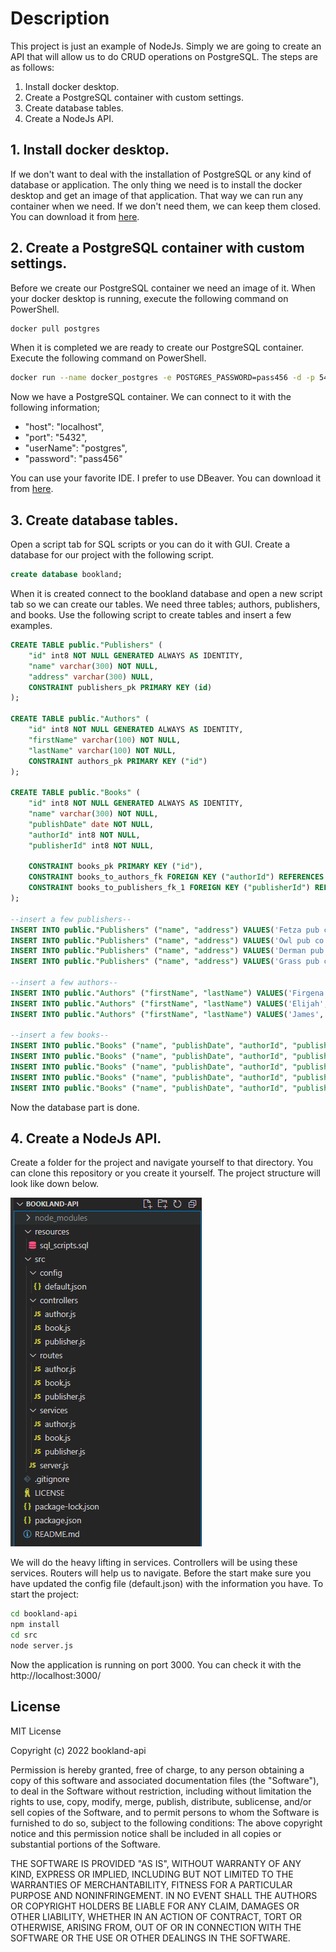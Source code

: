 # Description

This project is just an example of NodeJs. Simply we are going to create an API that will allow us to do CRUD operations on PostgreSQL. The steps are as follows: 

1. Install docker desktop.
2. Create a PostgreSQL container with custom settings.
3. Create database tables.
4. Create a NodeJs API.

## 1. Install docker desktop.
If we don't want to deal with the installation of PostgreSQL or any kind of database or application. The only thing we need is to install the docker desktop and get an image of that application. That way we can run any container when we need. If we don't need them, we can keep them closed. You can download it from [here](https://docs.docker.com/desktop/windows/install/). 

## 2. Create a PostgreSQL container with custom settings.
Before we create our PostgreSQL container we need an image of it. When your docker desktop is running, execute the following command on PowerShell.
```bash
docker pull postgres
```
When it is completed we are ready to create our PostgreSQL container. Execute the following command on PowerShell.

```bash
docker run --name docker_postgres -e POSTGRES_PASSWORD=pass456 -d -p 5432:5432 -v $HOME/docker/volumes/postgres:/var/lib/postgresql/data  postgres
```
Now we have a PostgreSQL container. We can connect to it with the following information; 
* "host": "localhost",
* "port": "5432",
* "userName": "postgres",
* "password": "pass456"

You can use your favorite IDE. I prefer to use DBeaver. You can download it from [here](https://dbeaver.io/download/).

## 3. Create database tables.
Open a script tab for SQL scripts or you can do it with GUI. Create a database for our project with the following script.

```sql
create database bookland;
```
When it is created connect to the bookland database and open a new script tab so we can create our tables. We need three tables; authors, publishers, and books. Use the following script to create tables and insert a few examples.

```sql
CREATE TABLE public."Publishers" (
	"id" int8 NOT NULL GENERATED ALWAYS AS IDENTITY,
	"name" varchar(300) NOT NULL,
	"address" varchar(300) NULL,
	CONSTRAINT publishers_pk PRIMARY KEY (id)
);

CREATE TABLE public."Authors" (
	"id" int8 NOT NULL GENERATED ALWAYS AS IDENTITY,
	"firstName" varchar(100) NOT NULL,
	"lastName" varchar(100) NOT NULL,
	CONSTRAINT authors_pk PRIMARY KEY ("id")
);

CREATE TABLE public."Books" (
	"id" int8 NOT NULL GENERATED ALWAYS AS IDENTITY,
	"name" varchar(300) NOT NULL,
	"publishDate" date NOT NULL,
	"authorId" int8 NOT NULL,
	"publisherId" int8 NOT NULL,
	
	CONSTRAINT books_pk PRIMARY KEY ("id"),	
	CONSTRAINT books_to_authors_fk FOREIGN KEY ("authorId") REFERENCES public."Authors"("id"),
	CONSTRAINT books_to_publishers_fk_1 FOREIGN KEY ("publisherId") REFERENCES public."Publishers"("id")
);

--insert a few publishers--
INSERT INTO public."Publishers" ("name", "address") VALUES('Fetza pub co', 'Fetza street 15/2, Nidavellir');
INSERT INTO public."Publishers" ("name", "address") VALUES('Owl pub co', 'Owl street 3, Asgard');
INSERT INTO public."Publishers" ("name", "address") VALUES('Derman pub co', 'Derman street 7, Nilfheim');
INSERT INTO public."Publishers" ("name", "address") VALUES('Grass pub co', 'Grass street 1/1, Barssom');

--insert a few authors--
INSERT INTO public."Authors" ("firstName", "lastName") VALUES('Firgena', 'Flangee');
INSERT INTO public."Authors" ("firstName", "lastName") VALUES('Elijah', 'Norsman');
INSERT INTO public."Authors" ("firstName", "lastName") VALUES('James', 'Flicker');

--insert a few books--
INSERT INTO public."Books" ("name", "publishDate", "authorId", "publisherId") VALUES('No Way To Hell', '2021-01-12', 1, 4);
INSERT INTO public."Books" ("name", "publishDate", "authorId", "publisherId") VALUES('Being Human', '2022-02-07', 1, 3);
INSERT INTO public."Books" ("name", "publishDate", "authorId", "publisherId") VALUES('Mind Flare', '2022-04-16', 2, 1);
INSERT INTO public."Books" ("name", "publishDate", "authorId", "publisherId") VALUES('Nodeman To The Rescue', '2020-02-23', 3, 2);
INSERT INTO public."Books" ("name", "publishDate", "authorId", "publisherId") VALUES('Nitz', '2022-08-29', 3, 4);
```
Now the database part is done.

## 4. Create a NodeJs API.
Create a folder for the project and navigate yourself to that directory. You can clone this repository or you create it yourself. The project structure will look like down below.


![project structure](https://github.com/AbidinDogan/bookland-api/blob/main/projectStructure.png)

We will do the heavy lifting in services. Controllers will be using these services. Routers will help us to navigate. 
Before the start make sure you have updated the config file (default.json) with the information you have. To start the project:
```bash
cd bookland-api
npm install
cd src
node server.js
```
Now the application is running on port 3000. You can check it with the http://localhost:3000/

## License
MIT License

Copyright (c) 2022 bookland-api

Permission is hereby granted, free of charge, to any person obtaining a copy of this software and associated documentation files (the "Software"), to deal in the Software without restriction, including without limitation the rights to use, copy, modify, merge, publish, distribute, sublicense, and/or sell copies of the Software, and to permit persons to whom the Software is furnished to do so, subject to the following conditions: The above copyright notice and this permission notice shall be included in all copies or substantial portions of the Software.

THE SOFTWARE IS PROVIDED "AS IS", WITHOUT WARRANTY OF ANY KIND, EXPRESS OR IMPLIED, INCLUDING BUT NOT LIMITED TO THE WARRANTIES OF MERCHANTABILITY, FITNESS FOR A PARTICULAR PURPOSE AND NONINFRINGEMENT. IN NO EVENT SHALL THE AUTHORS OR COPYRIGHT HOLDERS BE LIABLE FOR ANY CLAIM, DAMAGES OR OTHER LIABILITY, WHETHER IN AN ACTION OF CONTRACT, TORT OR OTHERWISE, ARISING FROM, OUT OF OR IN CONNECTION WITH THE SOFTWARE OR THE USE OR OTHER DEALINGS IN THE SOFTWARE.
